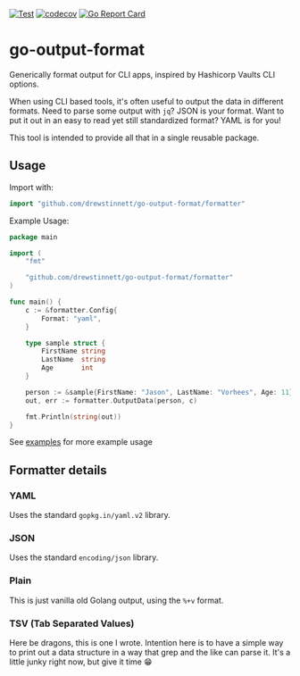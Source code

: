 [![Test](https://github.com/drewstinnett/go-output-format/actions/workflows/test.yml/badge.svg?branch=main)](https://github.com/drewstinnett/go-output-format/actions/workflows/test.yml)
[![codecov](https://codecov.io/gh/drewstinnett/go-output-format/branch/main/graph/badge.svg?token=KBITDOWZLQ)](https://codecov.io/gh/drewstinnett/go-output-format)
[![Go Report Card](https://goreportcard.com/badge/github.com/drewstinnett/go-output-format)](https://goreportcard.com/report/github.com/drewstinnett/go-output-format)

# go-output-format

Generically format output for CLI apps, inspired by Hashicorp Vaults CLI
options.

When using CLI based tools, it's often useful to output the data in different
formats. Need to parse some output with `jq`?  JSON is your format. Want to put
it out in an easy to read yet still standardized format?  YAML is for you!

This tool is intended to provide all that in a single reusable package.

## Usage

Import with:

```go
import "github.com/drewstinnett/go-output-format/formatter"
```

Example Usage:
```go
package main

import (
    "fmt"

    "github.com/drewstinnett/go-output-format/formatter"
)

func main() {
    c := &formatter.Config{
        Format: "yaml",
    }

    type sample struct {
        FirstName string
        LastName  string
        Age       int
    }

    person := &sample{FirstName: "Jason", LastName: "Vorhees", Age: 11}
    out, err := formatter.OutputData(person, c)

    fmt.Println(string(out))
}
```

See [examples](examples/) for more example usage

## Formatter details

### YAML

Uses the standard `gopkg.in/yaml.v2` library.

### JSON

Uses the standard `encoding/json` library.

### Plain

This is just vanilla old Golang output, using the `%+v` format.

### TSV (Tab Separated Values)

Here be dragons, this is one I wrote. Intention here is to have a simple way to
print out a data structure in a way that grep and the like can parse it. It's a
little junky right now, but give it time 😁

